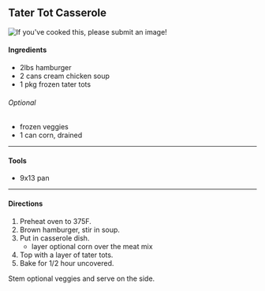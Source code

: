 
## Tater Tot Casserole

![If you've cooked this, please submit an image!]()

#### Ingredients

* 2lbs hamburger
* 2 cans cream chicken soup
* 1 pkg frozen tater tots

###### Optional

* frozen veggies
* 1 can corn, drained

---

#### Tools

* 9x13 pan

---

#### Directions

1. Preheat oven to 375F.
2. Brown hamburger, stir in soup.
3. Put in casserole dish.
    * layer optional corn over the meat mix
4. Top with a layer of tater tots.
5. Bake for 1/2 hour uncovered.

Stem optional veggies and serve on the side.


<!-- who submitted it  -->
